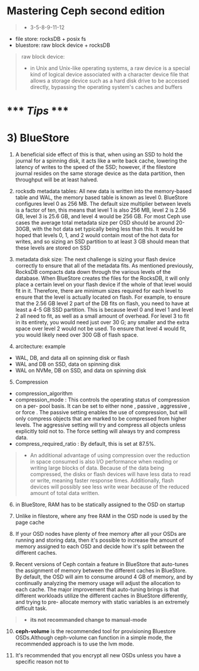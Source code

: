 # Mastering Ceph second edition
> - 3-5-8-9-11-12

- file store: rocksDB + posix fs
- bluestore: raw block device + rocksDB
> raw block device:
> - in Unix and Unix-like operating systems, a raw device is a special kind of logical device associated with a character device file that allows a storage device such as a hard disk drive to be accessed directly, bypassing the operating system's caches and buffers

# *** **_Tips_** ***
# 3) **BlueStore**
1. A beneficial side
effect of this is that, when using an SSD to hold the journal for a spinning disk, it acts like a
write back cache, lowering the latency of writes to the speed of the SSD; however, if the
filestore journal resides on the same storage device as the data partition, then throughput
will be at least halved.

2. rocksdb metadata tables: All new data is written into the memory-based table and WAL, the memory based table is
known as level 0. BlueStore configures level 0 as 256 MB. The default size multiplier
between levels is a factor of ten, this means that level 1 is also 256 MB, level 2 is 2.56 GB,
level 3 is 25.6 GB, and level 4 would be 256 GB. For most Ceph use cases the average total
metadata size per OSD should be around 20-30GB, with the hot data set typically being less
than this. It would be hoped that levels 0, 1, and 2 would contain most of the hot data for
writes, and so sizing an SSD partition to at least 3 GB should mean that these levels are
stored on SSD

3. metadata disk size: The next challenge is sizing your flash device correctly to ensure that all of the metadata
fits. As mentioned previously, RocksDB compacts data down through the various levels of
the database. When BlueStore creates the files for the RocksDB, it will only place a certain
level on your flash device if the whole of that level would fit in it. Therefore, there are
minimum sizes required for each level to ensure that the level is actually located on flash.
For example, to ensure that the 2.56 GB level 2 part of the DB fits on flash, you need to have
at least a 4-5 GB SSD partition. This is because level 0 and level 1 and level 2 all need to fit,
as well as a small amount of overhead. For level 3 to fit in its entirety, you would need just
over 30 G; any smaller and the extra space over level 2 would not be used. To ensure that
level 4 would fit, you would likely need over 300 GB of flash space.

4. arcitecture: example
- WAL, DB, and data all on spinning disk or flash
- WAL and DB on SSD, data on spinning disk
- WAL on NVMe, DB on SSD, and data on spinning disk

5. Compression
- compression_algorithm
- compression_mode : This controls the operating status of compression on a per-
pool basis. It can be set to either none , passive , aggressive , or force . The
passive setting enables the use of compression, but will only compress objects
that are marked to be compressed from higher levels. The aggressive setting
will try and compress all objects unless explicitly told not to. The force setting
will always try and compress data.
- compress_required_ratio : By default, this is set at 87.5%.
> - An additional advantage of using compression over the reduction in space consumed is
also I/O performance when reading or writing large blocks of data. Because of the data
being compressed, the disks or flash devices will have less data to read or write, meaning
faster response times. Additionally, flash devices will possibly see less write wear because
of the reduced amount of total data written.

6. in BlueStore, RAM has to be statically assigned to the OSD on startup
7. Unlike in filestore, where any free RAM in the OSD node is used by the page cache
8. If your OSD nodes have plenty of free memory after all your OSDs are running and storing
data, then it's possible to increase the amount of memory assigned to each OSD and decide
how it's split between the different caches.

9. Recent versions of Ceph contain a feature in BlueStore that auto-tunes the assignment of
memory between the different caches in BlueStore. By default, the OSD will aim to
consume around 4 GB of memory, and by continually analyzing the memory usage will
adjust the allocation to each cache. The major improvement that auto-tuning brings is that
different workloads utilize the different caches in BlueStore differently, and trying to pre-
allocate memory with static variables is an extremely difficult task.
> - **its not recommanded change to manual-mode**

10. **ceph-volume** is the recommended tool for provisioning Bluestore OSDs.Although ceph-volume can function in a simple mode, the recommended approach is to
use the lvm mode.

11. It's recommended that you
encrypt all new OSDs unless you have a specific reason not to
